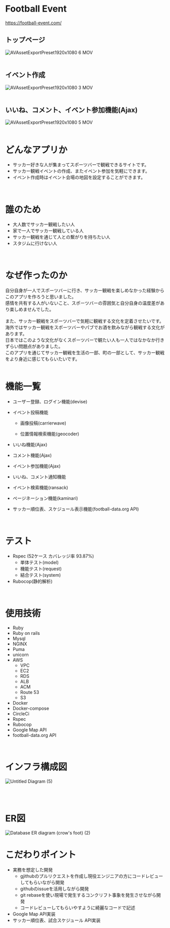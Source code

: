 # Football Event
https://football-event.com/

## トップページ
![AVAssetExportPreset1920x1080 6 MOV](https://user-images.githubusercontent.com/70948169/118115232-a6c95700-b423-11eb-9f0c-cae1a9bb0aa1.gif)
<br>
<br>

## イベント作成
![AVAssetExportPreset1920x1080 3 MOV](https://user-images.githubusercontent.com/70948169/118108690-42a29500-b41b-11eb-913b-7982d25f929f.gif)
<br>
<br>
## いいね、コメント、イベント参加機能(Ajax)
![AVAssetExportPreset1920x1080 5 MOV](https://user-images.githubusercontent.com/70948169/118113875-ce1f2480-b421-11eb-9d76-afd3d81a9a7e.gif)
<br>
<br>

# どんなアプリか
* サッカー好きな人が集まってスポーツバーで観戦できるサイトです。
* サッカー観戦イベントの作成、またイベント参加を気軽にできます。
* イベント作成時はイベント会場の地図を設定することができます。
<br>

# 誰のため
* 大人数でサッカー観戦したい人
* 家で一人でサッカー観戦している人
* サッカー観戦を通じて人との繋がりを持ちたい人
* スタジムに行けない人
<br>

# なぜ作ったのか
自分自身が一人でスポーツバーに行き、サッカー観戦を楽しめなかった経験からこのアプリを作ろうと思いました。<br>
感情を共有する人がいないこと、スポーツバーの雰囲気と自分自身の温度差があり楽しめませんでした。<br>
<br>
また、サッカー観戦をスポーツバーで気軽に観戦する文化を定着させたいです。<br>
海外ではサッカー観戦をスポーツバーやパブでお酒を飲みながら観戦する文化があります。<br>
日本ではこのような文化がなくスポーツバーで観たい人も一人ではなかなか行きずらい問題点がありました。<br>
このアプリを通じてサッカー観戦を生活の一部、町の一部として、サッカー観戦をより身近に感じてもらいたいです。
<br>
<br>

# 機能一覧
* ユーザー登録、ログイン機能(devise)

* イベント投稿機能
  * 画像投稿(carrierwave)
 
  * 位置情報検索機能(geocoder)

* いいね機能(Ajax)
 
* コメント機能(Ajax)
 
* イベント参加機能(Ajax)
 
* いいね、コメント通知機能
 
* イベント検索機能(ransack)
 
* ページネーション機能(kaminari)
 
* サッカー順位表、スケジュール表示機能(football-data.org API)
<br>

# テスト
* Rspec (52ケース カバレッジ率 93.87%) 
  * 単体テスト(model)
  * 機能テスト(request)
  * 結合テスト(system)
* Rubocop(静的解析)
<br>

# 使用技術

* Ruby
* Ruby on rails
* Mysql
* NGINX
* Puma
* unicorn
* AWS
  * VPC
  * EC2
  * RDS
  * ALB
  * ACM
  * Route 53
  * S3
* Docker
* Docker-compose
* CircleCi
* Rspec
* Rubocop
* Google Map API
* football-data.org API 
<br>


# インフラ構成図

![Untitled Diagram (5)](https://user-images.githubusercontent.com/70948169/117803902-19a2c880-b292-11eb-8021-0c95dbe18276.png)

<br>
<br>

# ER図

![Database ER diagram (crow's foot) (2)](https://user-images.githubusercontent.com/70948169/117804107-55d62900-b292-11eb-9ea6-853d0d2fe293.png)


# こだわりポイント

* 実務を想定した開発
  * gjithubのプルリクエストを作成し現役エンジニアの方にコードレビューしてもらいながら開発
  * githubのissueを活用しながら開発
  * git rebaseを使い現場で発生するコンクリフト事象を発生させながら開発
  * コードレビューしてもらいやすように綺麗なコードで記述
* Google Map API実装
* サッカー順位表、試合スケジュール API実装
